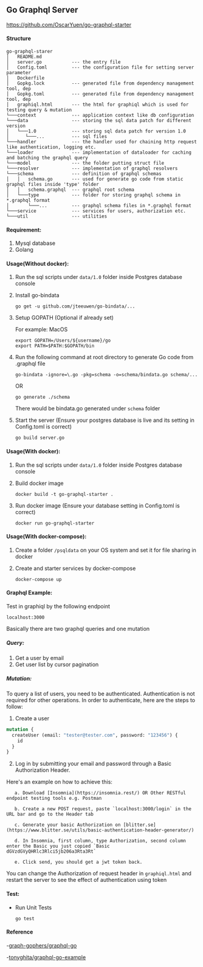 ## Go Graphql Server

https://github.com/OscarYuen/go-graphql-starter

#### Structure
    go-graphql-starer
    │   README.md
    │   server.go           --- the entry file
    │   Config.toml         --- the configuration file for setting server parameter
    │   Dockerfile
    │   Gopkg.lock          --- generated file from dependency management tool, dep
    │   Gopkg.toml          --- generated file from dependency management tool, dep
    │   graphiql.html       --- the html for graphiql which is used for testing query & mutation
    └───context             --- application context like db configuration
    └───data                --- storing the sql data patch for different version
    │   └───1.0             --- storing sql data patch for version 1.0
    │      └───...          --- sql files
    └───handler             --- the handler used for chaining http request like authentication, logging etc.
    └───loader              --- implementation of dataloader for caching and batching the graphql query
    └───model               --- the folder putting struct file
    └───resolver            --- implementation of graphql resolvers
    └───schema              --- definition of graphql schemas
    │   │   schema.go       --- used for generate go code from static graphql files inside 'type' folder
    │   │   schema.graphql  --- graphql root schema
    │   └───type            --- folder for storing graphql schema in *.graphql format
    │       └───...         --- graphql schema files in *.graphql format
    └───service             --- services for users, authorization etc.
    └───util                --- utilities

#### Requirement:

1. Mysql database
2. Golang

#### Usage(Without docker):

1. Run the sql scripts under `data/1.0` folder inside Postgres database console

2. Install go-bindata
    ```
    go get -u github.com/jteeuwen/go-bindata/...
    ```

3. Setup GOPATH (Optional if already set)

    For example: MacOS
    ```
    export GOPATH=/Users/${username}/go
    export PATH=$PATH:$GOPATH/bin
    ```

4. Run the following command at root directory to generate Go code from .graphql file
    ```
    go-bindata -ignore=\.go -pkg=schema -o=schema/bindata.go schema/...
    ```

    OR

    ```
    go generate ./schema
    ```
    There would be bindata.go generated under `schema` folder

5. Start the server (Ensure your postgres database is live and its setting in Config.toml is correct)
    ```
    go build server.go
    ```
    
#### Usage(With docker):

1. Run the sql scripts under `data/1.0` folder inside Postgres database console

2. Build docker image
    ```
    docker build -t go-graphql-starter .
    ```

3. Run docker image (Ensure your database setting in Config.toml is correct)
    ```
    docker run go-graphql-starter
    ```

#### Usage(With docker-compose):

1. Create a folder `/psqldata` on your OS system and set it for file sharing in docker

2. Create and starter services by docker-compose
    ```
    docker-compose up
    ```
    
        
#### Graphql Example:

Test in graphiql by the following endpoint

```
localhost:3000
```

Basically there are two graphql queries and one mutation

##### Query:
1. Get a user by email
2. Get user list by cursor pagination

##### Mutation:

To query a list of users, you need to be authenticated.
Authentication is not required for other operations.
In order to authenticate, here are the steps to follow:

1. Create a user

```graphql
mutation {
  createUser (email: "tester@tester.com", password: "123456") {
    id
  }
}
```

2. Log in by submitting your email and password through a Basic Authorization Header.

Here's an example on how to achieve this:

       a. Download [Insomnia](https://insomnia.rest/) OR Other RESTful endpoint testing tools e.g. Postman

       b. Create a new POST request, paste `localhost:3000/login` in the URL bar and go to the Header tab

       c. Generate your basic Authorization on [blitter.se](https://www.blitter.se/utils/basic-authentication-header-generator/)

       d. In Insomnia, first column, type Authorization, second column enter the Basic you just copied `Basic dGVzdGVyQHRlc3Rlci5jb206a3Rta3Rt`

       e. Click send, you should get a jwt token back.

You can change the Authorization of request header in `graphiql.html` and restart the server to see the effect of authentication using token

#### Test:

- Run Unit Tests
    ```
    go test
    ```
    
#### Reference

-[graph-gophers/graphql-go](https://github.com/graph-gophers/graphql-go)

-[tonyghita/graphql-go-example](https://github.com/tonyghita/graphql-go-example)
